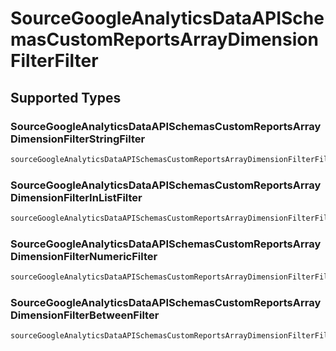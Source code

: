 # SourceGoogleAnalyticsDataAPISchemasCustomReportsArrayDimensionFilterFilter


## Supported Types

### SourceGoogleAnalyticsDataAPISchemasCustomReportsArrayDimensionFilterStringFilter

```python
sourceGoogleAnalyticsDataAPISchemasCustomReportsArrayDimensionFilterFilter: shared.SourceGoogleAnalyticsDataAPISchemasCustomReportsArrayDimensionFilterStringFilter = /* values here */
```

### SourceGoogleAnalyticsDataAPISchemasCustomReportsArrayDimensionFilterInListFilter

```python
sourceGoogleAnalyticsDataAPISchemasCustomReportsArrayDimensionFilterFilter: shared.SourceGoogleAnalyticsDataAPISchemasCustomReportsArrayDimensionFilterInListFilter = /* values here */
```

### SourceGoogleAnalyticsDataAPISchemasCustomReportsArrayDimensionFilterNumericFilter

```python
sourceGoogleAnalyticsDataAPISchemasCustomReportsArrayDimensionFilterFilter: shared.SourceGoogleAnalyticsDataAPISchemasCustomReportsArrayDimensionFilterNumericFilter = /* values here */
```

### SourceGoogleAnalyticsDataAPISchemasCustomReportsArrayDimensionFilterBetweenFilter

```python
sourceGoogleAnalyticsDataAPISchemasCustomReportsArrayDimensionFilterFilter: shared.SourceGoogleAnalyticsDataAPISchemasCustomReportsArrayDimensionFilterBetweenFilter = /* values here */
```

